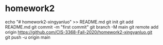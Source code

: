 # homework2
echo "# homework2-xingyanluo" >> README.md
git init
git add README.md
git commit -m "first commit"
git branch -M main
git remote add origin https://github.com/CIS-3368-Fall-2020/homework2-xingyanluo.git
git push -u origin main

